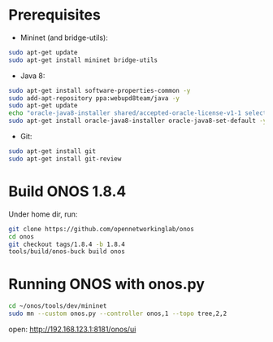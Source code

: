 # Prerequisites
* Mininet (and bridge-utils):
```bash
sudo apt-get update
sudo apt-get install mininet bridge-utils
```
* Java 8:
```bash
sudo apt-get install software-properties-common -y
sudo add-apt-repository ppa:webupd8team/java -y
sudo apt-get update
echo "oracle-java8-installer shared/accepted-oracle-license-v1-1 select true" | sudo debconf-set-selections
sudo apt-get install oracle-java8-installer oracle-java8-set-default -y
```
* Git:
```bash
sudo apt-get install git
sudo apt-get install git-review
```

# Build ONOS 1.8.4
Under home dir, run:
```bash
git clone https://github.com/opennetworkinglab/onos
cd onos
git checkout tags/1.8.4 -b 1.8.4
tools/build/onos-buck build onos
```
# Running ONOS with onos.py
```bash
cd ~/onos/tools/dev/mininet
sudo mn --custom onos.py --controller onos,1 --topo tree,2,2
```
open: http://192.168.123.1:8181/onos/ui
